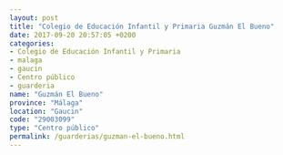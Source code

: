 ```yaml
---
layout: post
title: "Colegio de Educación Infantil y Primaria Guzmán El Bueno"
date: 2017-09-20 20:57:05 +0200
categories:
- Colegio de Educación Infantil y Primaria
- malaga
- gaucin
- Centro público
- guarderia
name: "Guzmán El Bueno"
province: "Málaga"
location: "Gaucin"
code: "29003099"
type: "Centro público"
permalink: /guarderias/guzman-el-bueno.html
---
```

